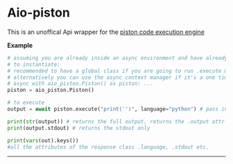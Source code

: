 # Aio-piston
This is an unoffical Api wrapper for the [piston code execution engine](https://emkc.org/api/v2/piston/)

**Example**

```py
# assuming you are already inside an async environment and have already imported everything
# to instantiate:
# recommended to have a global class if you are going to run .execute more than 1 time throughout the program
# alternatively you can use the async context manager if it's a one time use:
# async with aio_piston.Piston() as piston: ...
piston = aio_piston.Piston() 

# to execute
output = await piston.execute("print('')", language="python") # pass in other optional kwargs if needed

print(str(output)) # returns the full output, returns the .output attr
print(output.stdout) # returns the stdout only

print(vars(out).keys())
#all the attributes of the response class .language, .stdout etc.
```
---